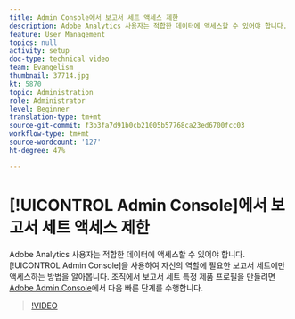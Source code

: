 ```yaml
---
title: Admin Console에서 보고서 세트 액세스 제한
description: Adobe Analytics 사용자는 적합한 데이터에 액세스할 수 있어야 합니다. Admin Console을 사용하여 자신의 역할에 필요한 보고서 세트에만 액세스하는 방법을 알아봅니다. 조직에서 보고서 세트별 제품 프로필을 만들려면 Adobe Admin Console에서 이 빠른 단계를 수행합니다.
feature: User Management
topics: null
activity: setup
doc-type: technical video
team: Evangelism
thumbnail: 37714.jpg
kt: 5870
topic: Administration
role: Administrator
level: Beginner
translation-type: tm+mt
source-git-commit: f3b3fa7d91b0cb21005b57768ca23ed6700fcc03
workflow-type: tm+mt
source-wordcount: '127'
ht-degree: 47%

---
```



# [!UICONTROL Admin Console]에서 보고서 세트 액세스 제한

Adobe Analytics 사용자는 적합한 데이터에 액세스할 수 있어야 합니다. [!UICONTROL Admin Console]을 사용하여 자신의 역할에 필요한 보고서 세트에만 액세스하는 방법을 알아봅니다. 조직에서 보고서 세트 특정 제품 프로필을 만들려면 [Adobe Admin Console](https://adminconsole.adobe.com/)에서 다음 빠른 단계를 수행합니다.

>[!VIDEO](https://video.tv.adobe.com/v/37714/?quality=12&learn=on)
